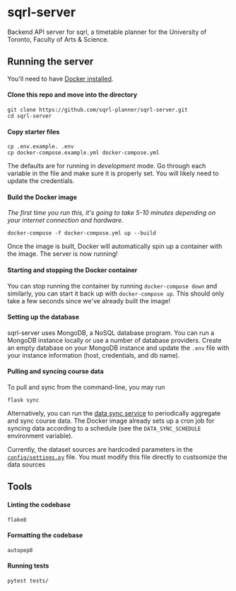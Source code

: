 # sqrl-server
 Backend API server for sqrl, a timetable planner for the University of Toronto, Faculty of Arts & Science. 
 
 ## Running the server
 You'll need to have [Docker installed](https://docs.docker.com/get-docker/). 
 
 #### Clone this repo and move into the directory
 ```shell
 git clone https://github.com/sqrl-planner/sqrl-server.git
 cd sqrl-server
 ```
 
 #### Copy starter files
 ```shell
 cp .env.example. .env
 cp docker-compose.example.yml docker-compose.yml
 ```
 The defaults are for running in *development* mode. Go through each variable in the file and make sure it is properly set. You will likely need to update the 
 credentials.
 
 #### Build the Docker image
 
 *The first time you run this, it's going to take 5-10 minutes depending on your internet connection and hardware.*
 ```shell
 docker-compose -f docker-compose.yml up --build
 ```
 Once the image is built, Docker will automatically spin up a container with the image. The server is now running!
 
 #### Starting and stopping the Docker container
 
 You can stop running the container by running ``docker-compose down`` and similarly, you can start it back up with ``docker-compose up``. This should only take a few seconds since we've already built the image!

#### Setting up the database

sqrl-server uses MongoDB, a NoSQL database program. You can run a MongoDB instance locally or use a number of database providers. Create an empty database on your MongoDB instance and update the ``.env`` file with your instance information (host, credentials, and db name).

#### Pulling and syncing course data

To pull and sync from the command-line, you may run
```shell
flask sync
```
Alternatively, you can run the [data sync service](https://github.com/sqrl-planner/sqrl-server/tree/main/services) to periodically aggregate and sync course data. The Docker image already sets up a cron job for syncing data according to a schedule (see the ``DATA_SYNC_SCHEDULE`` environment variable). 

Currently, the dataset sources are hardcoded parameters in the [``config/settings.py``](https://github.com/sqrl-planner/sqrl-server/blob/main/config/settings.py) file. You must modify this file directly to custsomize the data sources

## Tools

#### Linting the codebase
```
flake8
```

#### Formatting the codebase
```
autopep8
```

#### Running tests
````
pytest tests/
````
